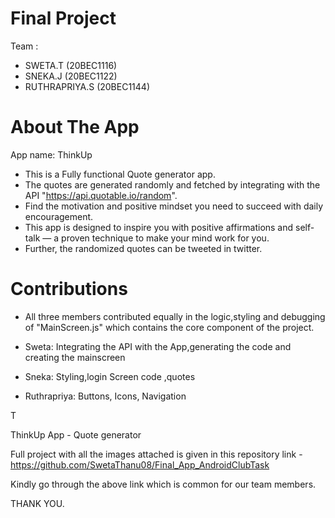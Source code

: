# Final Project



Team :
- SWETA.T (20BEC1116)
- SNEKA.J (20BEC1122)
- RUTHRAPRIYA.S (20BEC1144)



<h1>About The App</h1>



App name: ThinkUp



- This is a Fully functional Quote generator app.
- The quotes are generated randomly and fetched by integrating with the API "https://api.quotable.io/random".
- Find the motivation and positive mindset you need to succeed with daily encouragement.
- This app is designed to inspire you with positive affirmations and self-talk — a proven technique to make your mind work for you.
- Further, the randomized quotes can be tweeted in twitter.



<h1> Contributions </h1>

- All three members contributed equally in the logic,styling and debugging of "MainScreen.js" which contains the core component of the project.



- Sweta: Integrating the API with the App,generating the code and creating the mainscreen
- Sneka: Styling,login Screen code ,quotes
- Ruthrapriya: Buttons, Icons, Navigation

T

 ThinkUp App - Quote generator

Full project with all the images attached is given in this repository link - https://github.com/SwetaThanu08/Final_App_AndroidClubTask

Kindly go through the above link which is common for our team members.

THANK YOU.
